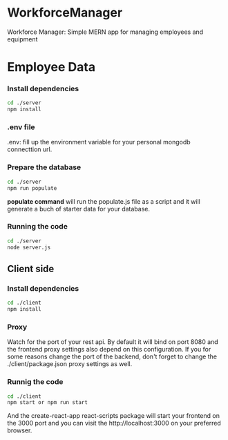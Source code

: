# WorkforceManager
Workforce Manager: Simple MERN app for managing employees and equipment

# Employee Data

### Install dependencies
```bash
cd ./server
npm install
```

### .env file
.env:  fill up the environment variable for your personal mongodb connecttion url.

### Prepare the database

```bash
cd ./server
npm run populate
```

**populate command** will run the populate.js file as a script and it will generate a buch of starter data for your database. 

### Running the code

```bash
cd ./server
node server.js
```

## Client side

### Install dependencies

```bash
cd ./client
npm install
```

### Proxy

Watch for the port of your rest api. By default it will bind on port 8080 and the frontend proxy settings also depend on this configuration. If you for some reasons change the port of the backend, don't forget to change the ./client/package.json proxy settings as well.

### Runnig the code

```bash
cd ./client
npm start or npm run start
```

And the create-react-app react-scripts package will start your frontend on the 3000 port and you can visit the http://localhost:3000 on your preferred browser.

